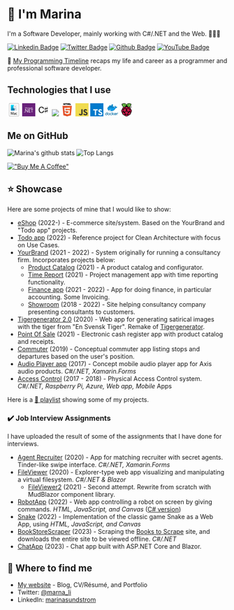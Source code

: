 # 👋 I'm Marina

I'm a Software Developer, mainly working with C#/.NET and the Web. 👩‍💻✨ 

[![Linkedin Badge](https://img.shields.io/badge/-Marina%20Sundström-blue?style=flat&logo=Linkedin&logoColor=white&link=https://www.linkedin.com/in/marinasundstrom/)](https://www.linkedin.com/in/marinasundstrom/)
[![Twitter Badge](https://img.shields.io/badge/-@marna_li-1da1f2?style=flat&logo=twitter&logoColor=white&link=https://twitter.com/marna_li)](https://twitter.com/marna_li)
[![Github Badge](https://img.shields.io/badge/-marinasundstrom-404040?style=flat&logo=github&logoColor=cyan&link=https://github.com/marinasundstrom)](https://github.com/marinasundstrom)
[![YouTube Badge](https://img.shields.io/youtube/channel/subscribers/UCVdav9wE4kmtiEuk1_vG2_g?label=YouTube&logo=YouTube&logoColor=ree&style=flat)](https://www.youtube.com/channel/UCVdav9wE4kmtiEuk1_vG2_g)

🎯 [My Programming Timeline](https://www.sundstrom.dev/articles/my-programming-timeline) recaps my life and career as a programmer and professional software developer.

## Technologies that I use

<img height="30" src="https://github.com/Pythunder/explore/blob/80688e429a7d4ef2fca1e82350fe8e3517d3494d/topics/macos/macos.png"> <img height="30" src="https://github.com/Pythunder/explore/blob/80688e429a7d4ef2fca1e82350fe8e3517d3494d/topics/dotnet/dotnet.png"> <img height="30" src="https://github.com/Pythunder/explore/blob/80688e429a7d4ef2fca1e82350fe8e3517d3494d/topics/csharp/csharp.png"> <img height="30" src="https://github.com/Pythunder/explore/blob/80688e429a7d4ef2fca1e82350fe8e3517d3494d/topics/aspnet/aspnet.png"> <img height="30" src="https://github.com/Pythunder/explore/blob/80688e429a7d4ef2fca1e82350fe8e3517d3494d/topics/html/html.png"> <img height="30" src="https://github.com/Pythunder/explore/blob/80688e429a7d4ef2fca1e82350fe8e3517d3494d/topics/javascript/javascript.png"> <img height="30" src="https://github.com/Pythunder/explore/blob/80688e429a7d4ef2fca1e82350fe8e3517d3494d/topics/typescript/typescript.png"> <img height="30" src="https://github.com/Pythunder/explore/blob/80688e429a7d4ef2fca1e82350fe8e3517d3494d/topics/docker/docker.png">
<img height="30" src="https://github.com/Pythunder/explore/blob/80688e429a7d4ef2fca1e82350fe8e3517d3494d/topics/raspberry-pi/raspberry-pi.png">

## Me on GitHub

![Marina's github stats](https://github-readme-stats.vercel.app/api/?username=marinasundstrom&show_icons=true)
![Top Langs](https://github-readme-stats.vercel.app/api/top-langs/?username=marinasundstrom&layout=compact)

[!["Buy Me A Coffee"](https://www.buymeacoffee.com/assets/img/custom_images/orange_img.png)](https://www.buymeacoffee.com/marna.li)


## ⭐ Showcase
Here are some projects of mine that I would like to show:

* [eShop](https://github.com/marinasundstrom/eShop) (2022-) - E-commerce site/system. Based on the YourBrand and "Todo app" projects.
* [Todo app](https://github.com/marinasundstrom/todo-app) (2022) - Reference project for Clean Architecture with focus on Use Cases.
* [YourBrand](https://github.com/marinasundstrom/YourBrand) (2021 - 2022) - System originally for running a consultancy firm. Incorporates projects below:
  * [Product Catalog](https://github.com/marinasundstrom/product-catalog) (2021) - A product catalog and configurator.
  * [Time Report](https://github.com/marinasundstrom/TimeReport) (2021) - Project management app with time reporting functionality.
  * [Finance app](https://github.com/marinasundstrom/finance-app) (2021 - 2022) - App for doing finance, in particular accounting. Some Invoicing.
  * [Showroom](https://github.com/marinasundstrom/showroom) (2018 - 2022) -  Site helping consultancy company presenting consultants to customers.
* [Tigergenerator 2.0](https://github.com/marinasundstrom/tigergenerator) (2020) - Web app for generating satirical images with the tiger from "En Svensk Tiger". Remake of [Tigergenerator](https://tiger.svt.se/).
* [Point Of Sale](https://github.com/marinasundstrom/PointOfSale) (2021) - Electronic cash register app with product catalog and receipts.
* [Commuter](https://github.com/marinasundstrom/commuter) (2019) - Conceptual commuter app listing stops and departures based on the user's position.
* [Audio Player app](https://github.com/marinasundstrom/AudioPlayer-18) (2017) - Concept mobile audio player app for Axis audio products. _C#/.NET, Xamarin.Forms_
* [Access Control](https://github.com/marinasundstrom/AccessControl) (2017 - 2018) - Physical Access Control system. _C#/.NET, Raspberry Pi, Azure, Web app, Mobile_ Apps 

Here is a [🔗 playlist](https://www.youtube.com/playlist?list=PLLBU--06ftFqPiAwkg3VKa2fIEhNu7J4L) showing some of my projects. 

### ✔️ Job Interview Assignments
I have uploaded the result of some of the assignments that I have done for interviews.

* [Agent Recruiter](https://github.com/marinasundstrom/agent-recruiter) (2020) - App for matching recruiter with secret agents. Tinder-like swipe interface. _C#/.NET, Xamarin.Forms_
* [FileViewer](https://github.com/marinasundstrom/FileViewer) (2020) - Explorer-type web app visualizing and manipulating a virtual filesystem. _C#/.NET & Blazor_
  * [FileViewer2](https://github.com/marinasundstrom/FileViewer2) (2021) - Second attempt. Rewrite from scratch with MudBlazor component library.
* [RobotApp](https://github.com/marinasundstrom/RobotApp2) (2022) - Web app controlling a robot on screen by giving commands. _HTML, JavaScript, and Canvas_ ([C# version](https://github.com/marinasundstrom/RobotApp))
* [Snake](https://github.com/marinasundstrom/snake) (2022) - Implementation of the classic game Snake as a Web App, using _HTML, JavaScript, and Canvas_
* [BookStoreScraper](https://github.com/marinasundstrom/BookStoreScraper) (2023) - Scraping the [Books to Scrape](http://books.toscrape.com/) site, and downloads the entire site to be viewed offline. _C#/.NET_
* [ChatApp](https://github.com/marinasundstrom/ChatApp) (2023) - Chat app built with ASP.NET Core and Blazor.

## 🔗 Where to find me
- [My website](https://www.sundstrom.dev/) - Blog, CV/Résumé, and Portfolio
- Twitter: [@marna_li](https://twitter.com/marna_li)
- LinkedIn: [marinasundstrom](https://www.linkedin.com/in/marinasundstrom/)
